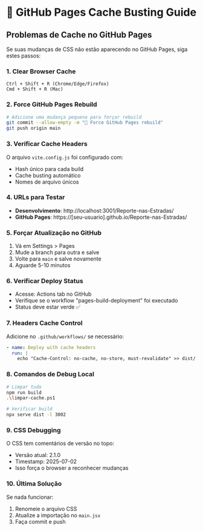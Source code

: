 # 🔄 GitHub Pages Cache Busting Guide

## Problemas de Cache no GitHub Pages

Se suas mudanças de CSS não estão aparecendo no GitHub Pages, siga estes passos:

### 1. **Clear Browser Cache**
```
Ctrl + Shift + R (Chrome/Edge/Firefox)
Cmd + Shift + R (Mac)
```

### 2. **Force GitHub Pages Rebuild**
```bash
# Adicione uma mudança pequena para forçar rebuild
git commit --allow-empty -m "🔄 Force GitHub Pages rebuild"
git push origin main
```

### 3. **Verificar Cache Headers**
O arquivo `vite.config.js` foi configurado com:
- Hash único para cada build
- Cache busting automático
- Nomes de arquivo únicos

### 4. **URLs para Testar**
- **Desenvolvimento**: http://localhost:3001/Reporte-nas-Estradas/
- **GitHub Pages**: https://[seu-usuario].github.io/Reporte-nas-Estradas/

### 5. **Forçar Atualização no GitHub**
1. Vá em Settings > Pages
2. Mude a branch para outra e salve
3. Volte para `main` e salve novamente
4. Aguarde 5-10 minutos

### 6. **Verificar Deploy Status**
- Acesse: Actions tab no GitHub
- Verifique se o workflow "pages-build-deployment" foi executado
- Status deve estar verde ✅

### 7. **Headers Cache Control**
Adicione no `.github/workflows/` se necessário:
```yaml
- name: Deploy with cache headers
  run: |
    echo "Cache-Control: no-cache, no-store, must-revalidate" >> dist/.htaccess
```

### 8. **Comandos de Debug Local**
```bash
# Limpar tudo
npm run build
.\limpar-cache.ps1

# Verificar build
npx serve dist -l 3002
```

### 9. **CSS Debugging**
O CSS tem comentários de versão no topo:
- Versão atual: 2.1.0
- Timestamp: 2025-07-02
- Isso força o browser a reconhecer mudanças

### 10. **Última Solução**
Se nada funcionar:
1. Renomeie o arquivo CSS
2. Atualize a importação no `main.jsx`
3. Faça commit e push
